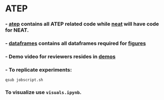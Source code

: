 # ATEP

### - [atep](https://github.com/umair-nasir14/ATEP/tree/main/atep) contains all ATEP related code while [neat](https://github.com/umair-nasir14/ATEP/tree/main/neat) will have code for NEAT.

### - [dataframes](https://github.com/umair-nasir14/ATEP/tree/main/dataframes) contains all dataframes required for [figures](https://github.com/umair-nasir14/ATEP/tree/main/figures)

### - Demo video for reviewers resides in [demos](https://github.com/umair-nasir14/ATEP/tree/main/demos)

### - To replicate experiments:

```
qsub jobscript.sh
```

### To visualize use `visuals.ipynb`.
